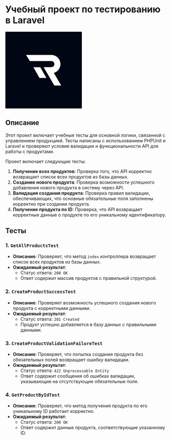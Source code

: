 # Учебный проект по тестированию в Laravel
![RichBeeLogo](app/public/RB_Logo.jpeg)
## Описание

Этот проект включает учебные тесты для основной логики, связанной с управлением продукцией. 
Тесты написаны с использованием PHPUnit и Laravel и проверяют условия валидации и функциональности API для работы с продуктами.

Проект включает следующие тесты:

1. **Получение всех продуктов**: Проверка того, что API корректно возвращает список всех продуктов из базы данных.
2. **Создание нового продукта**: Проверка возможности успешного добавления нового продукта в систему через API.
3. **Валидация создания продукта**: Проверка правил валидации, обеспечивающих, что основные обязательные поля заполнены корректно при создании продукта.
4. **Получение продукта по ID**: Проверка, что API возвращает корректные данные о продукте по его уникальному идентификатору.

## Тесты

### 1. `GetAllProductsTest`

- **Описание**: Проверяет, что метод `index` контроллера возвращает список всех продуктов из базы данных.
- **Ожидаемый результат**:
    - Статус ответа: `200 OK`
    - Ответ содержит массив продуктов с правильной структурой.

### 2. `CreateProductSuccessTest`

- **Описание**: Проверяет возможность успешного создания нового продукта с корректными данными.
- **Ожидаемый результат**:
    - Статус ответа: `201 Created`
    - Продукт успешно добавляется в базу данных с правильными данными.

### 3. `CreateProductValidationFailureTest`

- **Описание**: Проверяет, что попытка создания продукта без обязательных полей возвращает ошибку валидации.
- **Ожидаемый результат**:
    - Статус ответа: `422 Unprocessable Entity`
    - Ответ содержит сообщения об ошибках валидации, указывающие на отсутствующие обязательные поля.

### 4. `GetProductByIdTest`

- **Описание**: Проверяет, что метод получения продукта по его уникальному ID работает корректно.
- **Ожидаемый результат**:
    - Статус ответа: `200 OK`
    - Ответ содержит данные продукта, соответствующие указанному ID.

